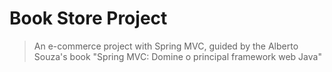 # Book Store Project
> An e-commerce project with Spring MVC, guided by the Alberto Souza's book "Spring MVC: Domine o principal framework web Java"
